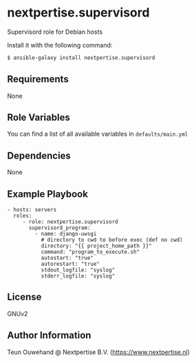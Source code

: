 nextpertise.supervisord
==============================

Supervisord role for Debian hosts

Install it with the following command:

```bash
$ ansible-galaxy install nextpertise.supervisord
```

Requirements
------------

None

Role Variables
--------------

You can find a list of all available variables in ``defaults/main.yml``

Dependencies
------------

None

Example Playbook
-------------------------

    - hosts: servers
      roles:
         - role: nextpertise.supervisord
           supervisord_program:
             - name: django-uwsgi
               # directory to cwd to before exec (def no cwd)
               directory: "{{ project_home_path }}"
               command: "program_to_execute.sh"
               autostart: "true"
               autorestart: "true"
               stdout_logfile: "syslog"
               stderr_logfile: "syslog"

License
-------

GNUv2

Author Information
------------------

Teun Ouwehand @ Nextpertise B.V. (https://www.nextpertise.nl)
